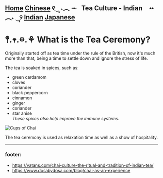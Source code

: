 [Home](https://github.com/319SoftDev/wiki-project-group-wya_dansowaa/blob/main/README.md)  [Chinese](https://github.com/319SoftDev/wiki-project-group-wya_dansowaa/blob/main/Tea-Culture/chinese/tea-ceremony.md) ୧‿̩͙ ˖︵ ꕀ⠀Tea Culture - Indian⠀ ꕀ ︵˖ ‿̩͙୨ [Indian](https://github.com/319SoftDev/wiki-project-group-wya_dansowaa/blob/main/Tea-Culture/indian/tea-ceremony.md)  [Japanese](https://github.com/319SoftDev/wiki-project-group-wya_dansowaa/blob/main/Tea-Culture/japanese/tea-ceremony.md)
---- 

# 𖤣.𖥧.𖡼.⚘ What is the Tea Ceremony?
  Originally started off as tea time under the rule of the British, now it's much more than that, being a time to settle down and ignore the stress of life. 


  The tea is soaked in spices, such as:
  - green cardamom
  - cloves
  - coriander
  - black peppercorn
  - cinnamon
  - ginger
  - coriander
  - star anise  
_These spices also help improve the immune systems._

![Cups of Chai](https://budleaf.com/wp-content/uploads/2024/07/AdobeStock_303941691-1568x1045.jpeg)

The tea ceremony is used as relaxation time as well as a show of hospitality. 

---- 

### footer:
- https://vatans.com/chai-culture-the-ritual-and-tradition-of-indian-tea/
- https://www.dosabydosa.com/blog/chai-as-an-experience






